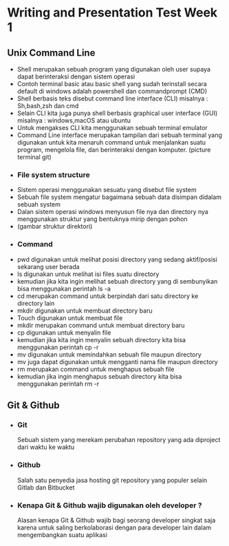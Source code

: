 # Writing and Presentation Test Week 1
## Unix Command Line 
- Shell merupakan sebuah program yang digunakan oleh user supaya dapat berinteraksi dengan sistem operasi
- Contoh terminal basic atau basic shell yang sudah terinstall secara default di windows adalah powershell dan commandprompt (CMD)
- Shell berbasis teks disebut command line interface (CLI) misalnya : Sh,bash,zsh dan cmd
- Selain CLI kita juga punya shell berbasis graphical user interface (GUI) misalnya : windows,macOS atau ubuntu
- Untuk mengakses CLI kita menggunakan sebuah terminal emulator
- Command Line interface merupakan tampilan dari sebuah terminal yang digunakan untuk kita menaruh command untuk menjalankan suatu program, mengelola file, dan berinteraksi dengan komputer.
 (picture terminal git)
- ### File system structure
- Sistem operasi menggunakan sesuatu yang disebut file system
- Sebuah file system mengatur bagaimana sebuah data disimpan didalam sebuah system
- Dalan sistem operasi windows menyusun file nya dan directory nya menggunakan struktur yang bentuknya mirip dengan pohon
- (gambar struktur direktori)
- ### Command
- pwd digunakan untuk melihat posisi directory yang sedang aktif/posisi sekarang user berada
- ls digunakan untuk melihat isi files suatu directory 
- kemudian jika kita ingin melihat sebuah directory yang di sembunyikan bisa menggunakan perintah ls -a 
- cd merupakan command untuk berpindah dari satu directory ke directory lain
- mkdir digunakan untuk membuat directory baru
- Touch digunakan untuk membuat file
- mkdir merupakan command untuk membuat directory baru  
- cp digunakan untuk menyalin file 
- kemudian jika kita ingin menyalin sebuah directory kita bisa menggunakan perintah cp -r
- mv digunakan untuk memindahkan sebuah file maupun directory 
- mv juga dapat digunakan untuk mengganti nama file maupun directory
- rm merupakan command untuk menghapus sebuah file 
- kemudian jika ingin menghapus sebuah directory kita bisa menggunakan perintah rm -r

## Git & Github
- ### Git
     Sebuah sistem yang merekam perubahan repository yang ada diproject dari waktu ke waktu
- ### Github
    Salah satu penyedia jasa hosting git repository yang populer selain Gitlab dan Bitbucket 
- ### Kenapa Git & Github wajib digunakan oleh developer ?
     Alasan  kenapa Git & Github wajib bagi seorang developer singkat saja karena untuk saling berkolaborasi dengan para developer lain dalam mengembangkan suatu aplikasi

